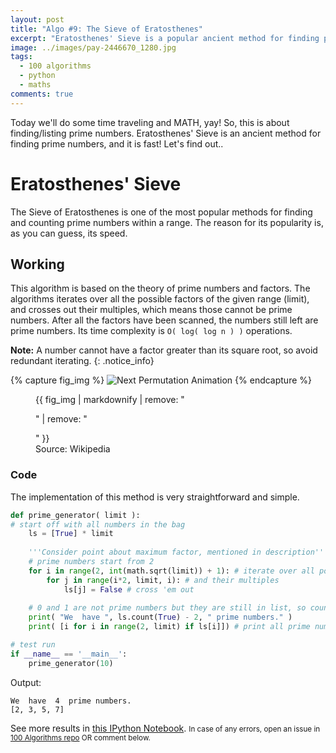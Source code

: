 ```yaml
---
layout: post
title: "Algo #9: The Sieve of Eratosthenes"
excerpt: "Eratosthenes' Sieve is a popular ancient method for finding prime numbers within a number range."
image: ../images/pay-2446670_1280.jpg
tags: 
  - 100 algorithms
  - python
  - maths
comments: true
---
```

Today we'll do some time traveling and MATH, yay! So, this is about finding/listing prime numbers. Eratosthenes' Sieve is an ancient method for finding prime numbers, and it is fast! Let's find out..

# Eratosthenes' Sieve
The Sieve of Eratosthenes is one of the most popular methods for finding and counting prime numbers within a range. The reason for its popularity is, as you can guess, its speed.

## Working
This algorithm is based on the theory of prime numbers and factors. The algorithms iterates over all the possible factors of the given range (limit), and crosses out their multiples, which means those cannot be prime numbers. After all the factors have been scanned, the numbers still left are prime numbers. Its time complexity is `O( log( log n ) )` operations.

**Note:** A number cannot have a factor greater than its square root, so avoid redundant iterating.
{: .notice_info}

{% capture fig_img %}
![Next Permutation Animation](https://upload.wikimedia.org/wikipedia/commons/b/b9/Sieve_of_Eratosthenes_animation.gif)
{% endcapture %}
<figure>
  {{ fig_img | markdownify | remove: "<p>" | remove: "</p>" }}
  <figcaption>Source: Wikipedia</figcaption>
</figure>

### Code
The implementation of this method is very straightforward and simple.
```python
def prime_generator( limit ):
# start off with all numbers in the bag
    ls = [True] * limit
    
    '''Consider point about maximum factor, mentioned in description'''
    # prime numbers start from 2
    for i in range(2, int(math.sqrt(limit)) + 1): # iterate over all possible factors
        for j in range(i*2, limit, i): # and their multiples
            ls[j] = False # cross 'em out
    
    # 0 and 1 are not prime numbers but they are still in list, so count -2
    print( "We  have ", ls.count(True) - 2, " prime numbers." )
    print( [i for i in range(2, limit) if ls[i]]) # print all prime numbers

# test run
if __name__ == '__main__':
	prime_generator(10)
```
Output:
```
We  have  4  prime numbers.
[2, 3, 5, 7]
```

See more results in [this IPython Notebook](https://github.com/rhasnainanwar/100_days_of_algorithms/blob/master/Algo_09_-_Eratosthenes_Sieve.ipynb).
<small>In case of any errors, open an issue in [100 Algorithms repo](https://github.com/rhasnainanwar/100_days_of_algorithms/issues/new) OR comment below.</small>